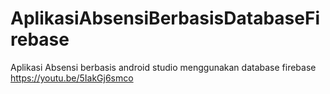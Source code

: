 # AplikasiAbsensiBerbasisDatabaseFirebase
Aplikasi Absensi berbasis android studio menggunakan database firebase
https://youtu.be/5IakGj6smco
